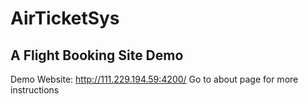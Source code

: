 # AirTicketSys
## A Flight Booking Site Demo
Demo Website: http://111.229.194.59:4200/
Go to about page for more instructions
